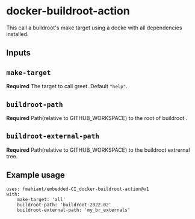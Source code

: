 # docker-buildroot-action

This call a buildroot's make target using a docke with all dependencies installed.

## Inputs


## `make-target`

**Required** The target to call greet. Default `"help"`.

## `buildroot-path`

**Required** Path(relative to GITHUB_WORKSPACE) to the root of buildroot .

## `buildroot-external-path`

**Required** Path(relative to GITHUB_WORKSPACE) to the buildroot extrernal tree.


## Example usage

    uses: fmahiant/embedded-CI_docker-buildroot-action@v1
    with:
        make-target: 'all'
        buildroot-path: 'buildroot-2022.02'
        buildroot-external-path: 'my_br_externals'    